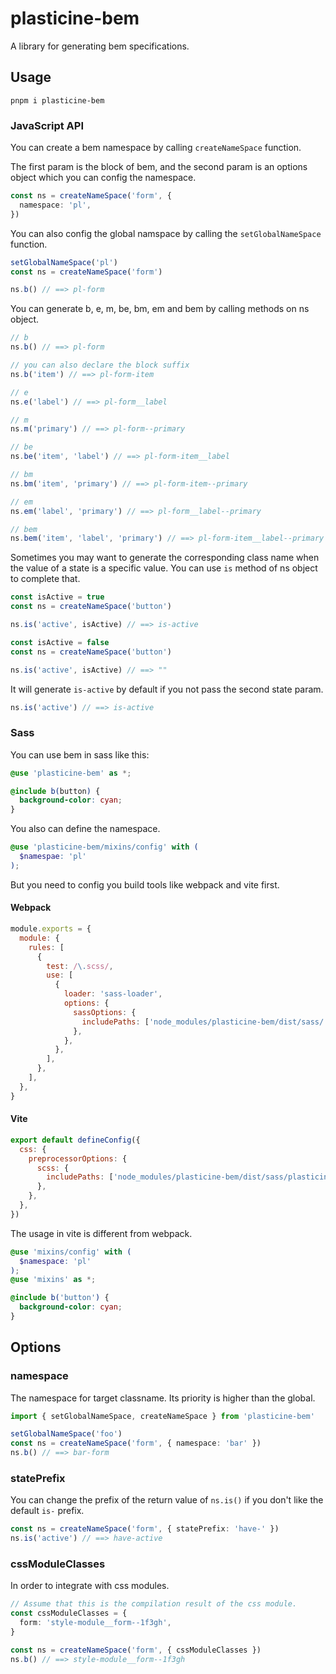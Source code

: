 # plasticine-bem

A library for generating bem specifications.

## Usage

```shell
pnpm i plasticine-bem
```

### JavaScript API

You can create a bem namespace by calling `createNameSpace` function.

The first param is the block of bem, and the second param is an options object which you can config the namespace.

```ts
const ns = createNameSpace('form', {
  namespace: 'pl',
})
```

You can also config the global namspace by calling the `setGlobalNameSpace` function.

```ts
setGlobalNameSpace('pl')
const ns = createNameSpace('form')

ns.b() // ==> pl-form
```

You can generate b, e, m, be, bm, em and bem by calling methods on ns object.

```ts
// b
ns.b() // ==> pl-form

// you can also declare the block suffix
ns.b('item') // ==> pl-form-item

// e
ns.e('label') // ==> pl-form__label

// m
ns.m('primary') // ==> pl-form--primary

// be
ns.be('item', 'label') // ==> pl-form-item__label

// bm
ns.bm('item', 'primary') // ==> pl-form-item--primary

// em
ns.em('label', 'primary') // ==> pl-form__label--primary

// bem
ns.bem('item', 'label', 'primary') // ==> pl-form-item__label--primary
```

Sometimes you may want to generate the corresponding class name when the value of a state is a specific value. You can use `is` method of ns object to complete that.

```ts
const isActive = true
const ns = createNameSpace('button')

ns.is('active', isActive) // ==> is-active
```

```ts
const isActive = false
const ns = createNameSpace('button')

ns.is('active', isActive) // ==> ""
```

It will generate `is-active` by default if you not pass the second state param.

```ts
ns.is('active') // ==> is-active
```

### Sass

You can use bem in sass like this:

```scss
@use 'plasticine-bem' as *;

@include b(button) {
  background-color: cyan;
}
```

You also can define the namespace.

```scss
@use 'plasticine-bem/mixins/config' with (
  $namespae: 'pl'
);
```

But you need to config you build tools like webpack and vite first.

#### Webpack

```js
module.exports = {
  module: {
    rules: [
      {
        test: /\.scss/,
        use: [
          {
            loader: 'sass-loader',
            options: {
              sassOptions: {
                includePaths: ['node_modules/plasticine-bem/dist/sass/'],
              },
            },
          },
        ],
      },
    ],
  },
}
```

#### Vite

```js
export default defineConfig({
  css: {
    preprocessorOptions: {
      scss: {
        includePaths: ['node_modules/plasticine-bem/dist/sass/plasticine-bem'],
      },
    },
  },
})
```

The usage in vite is different from webpack.

```scss
@use 'mixins/config' with (
  $namespace: 'pl'
);
@use 'mixins' as *;

@include b('button') {
  background-color: cyan;
}
```

## Options

### namespace

The namespace for target classname. Its priority is higher than the global.

```ts
import { setGlobalNameSpace, createNameSpace } from 'plasticine-bem'

setGlobalNameSpace('foo')
const ns = createNameSpace('form', { namespace: 'bar' })
ns.b() // ==> bar-form
```

### statePrefix

You can change the prefix of the return value of `ns.is()` if you don't like the default `is-` prefix.

```ts
const ns = createNameSpace('form', { statePrefix: 'have-' })
ns.is('active') // ==> have-active
```

### cssModuleClasses

In order to integrate with css modules.

```ts
// Assume that this is the compilation result of the css module.
const cssModuleClasses = {
  form: 'style-module__form--1f3gh',
}

const ns = createNameSpace('form', { cssModuleClasses })
ns.b() // ==> style-module__form--1f3gh
```
